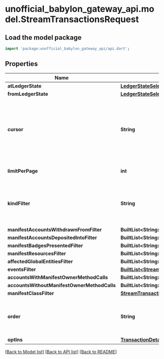 # unofficial_babylon_gateway_api.model.StreamTransactionsRequest

## Load the model package
```dart
import 'package:unofficial_babylon_gateway_api/api.dart';
```

## Properties
Name | Type | Description | Notes
------------ | ------------- | ------------- | -------------
**atLedgerState** | [**LedgerStateSelector**](LedgerStateSelector.md) |  | [optional] 
**fromLedgerState** | [**LedgerStateSelector**](LedgerStateSelector.md) |  | [optional] 
**cursor** | **String** | This cursor allows forward pagination, by providing the cursor from the previous request. | [optional] 
**limitPerPage** | **int** | The page size requested. | [optional] 
**kindFilter** | **String** | Limit returned transactions by their kind. Defaults to `user`. | [optional] 
**manifestAccountsWithdrawnFromFilter** | **BuiltList&lt;String&gt;** |  | [optional] 
**manifestAccountsDepositedIntoFilter** | **BuiltList&lt;String&gt;** |  | [optional] 
**manifestBadgesPresentedFilter** | **BuiltList&lt;String&gt;** |  | [optional] 
**manifestResourcesFilter** | **BuiltList&lt;String&gt;** |  | [optional] 
**affectedGlobalEntitiesFilter** | **BuiltList&lt;String&gt;** |  | [optional] 
**eventsFilter** | [**BuiltList&lt;StreamTransactionsRequestEventFilterItem&gt;**](StreamTransactionsRequestEventFilterItem.md) |  | [optional] 
**accountsWithManifestOwnerMethodCalls** | **BuiltList&lt;String&gt;** |  | [optional] 
**accountsWithoutManifestOwnerMethodCalls** | **BuiltList&lt;String&gt;** |  | [optional] 
**manifestClassFilter** | [**StreamTransactionsRequestAllOfManifestClassFilter**](StreamTransactionsRequestAllOfManifestClassFilter.md) |  | [optional] 
**order** | **String** | Configures the order of returned result set. Defaults to `desc`. | [optional] 
**optIns** | [**TransactionDetailsOptIns**](TransactionDetailsOptIns.md) |  | [optional] 

[[Back to Model list]](../README.md#documentation-for-models) [[Back to API list]](../README.md#documentation-for-api-endpoints) [[Back to README]](../README.md)


